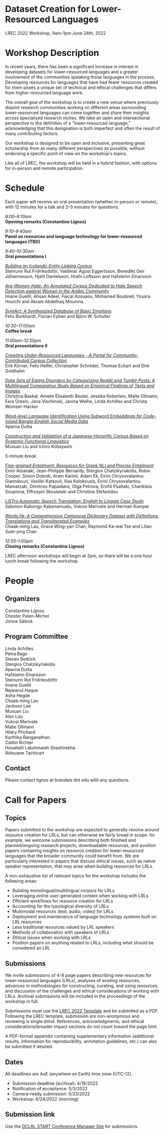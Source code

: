 # Dataset Creation for Lower-Resourced Languages

LREC 2022 Workshop, 9am-1pm June 24th, 2022


# Workshop Description

In recent years, there has been a significant increase in interest in developing datasets for lower-resourced languages and a greater involvement of the communities speaking those languages in the process. Developing resources for languages that have had fewer resources created for them poses a unique set of technical and ethical challenges that differs from higher-resourced language work.

The overall goal of the workshop is to create a new venue where previously disjoint research communities working on different areas surrounding lower-resourced languages can come together and share their insights across specialized research niches. We take an open and intersectional perspective to the definition of a “lower-resourced language,” acknowledging that this designation is both imperfect and often the result of many contributing factors.

Our workshop is designed to be open and inclusive, presenting great scholarship from as many different perspectives as possible, without endorsing a specific point of view on the workshop's topics.

Like all of LREC, the workshop will be held in a hybrid fashion, with options for in-person and remote participation.


# Schedule

Each paper will receive an oral presentation (whether in-person or remote), with 12 minutes for a talk and 2–3 minutes for questions.

*9:00–9:10am*  
**Opening remarks (Constantine Lignos)**

*9:10–9:40am*  
**Panel on resources and language technology for lower-resourced languages (TBD)**

*9:40–10:30am*  
**Oral presentations I**

*[Building an Icelandic Entity Linking Corpus](http://www.lrec-conf.org/proceedings/lrec2022/workshops/DCLRL/pdf/2022.dclrl-1.4.pdf)*  
Steinunn Rut Friðriksdóttir, Valdimar Ágúst Eggertsson, Benedikt Geir Jóhannesson, Hjalti Daníelsson, Hrafn Loftsson and Hafsteinn Einarsson

*[Ara-Women-Hate: An Annotated Corpus Dedicated to Hate Speech Detection against Women in the Arabic Community](http://www.lrec-conf.org/proceedings/lrec2022/workshops/DCLRL/pdf/2022.dclrl-1.9.pdf)*  
Imane Guellil, Ahsan Adeel, Faical Azouaou, Mohamed Boubred, Yousra Houichi and Akram Abdelhaq Moumna

*[SyntAct: A Synthesized Database of Basic Emotions](http://www.lrec-conf.org/proceedings/lrec2022/workshops/DCLRL/pdf/2022.dclrl-1.1.pdf)*  
Felix Burkhardt, Florian Eyben and Björn W. Schuller

*10:30–11:00am*  
**Coffee break**

*11:00am–12:55pm*  
**Oral presentations II**

*[Crawling Under-Resourced Languages - A Portal for Community-Contributed Corpus Collection](http://www.lrec-conf.org/proceedings/lrec2022/workshops/DCLRL/pdf/2022.dclrl-1.5.pdf)*  
Erik Körner, Felix Helfer, Christopher Schröder, Thomas Eckart and Dirk Goldhahn

*[Data Sets of Eating Disorders by Categorizing Reddit and Tumblr Posts: A Multilingual Comparative Study Based on Empirical Findings of Texts and Images](http://www.lrec-conf.org/proceedings/lrec2022/workshops/DCLRL/pdf/2022.dclrl-1.2.pdf)*  
Christina Baskal, Amelie Elisabeth Beutel, Jessika Keberlein, Malte
Ollmann, Esra Üresin, Jana Vischinski, Janina Weihe, Linda Achilles
and Christa Womser-Hacker

*[Word-level Language Identification Using Subword Embeddings for Code-mixed Bangla-English Social Media Data](http://www.lrec-conf.org/proceedings/lrec2022/workshops/DCLRL/pdf/2022.dclrl-1.10.pdf)*  
Aparna Dutta

*[Construction and Validation of a Japanese Honorific Corpus Based on Systemic Functional Linguistics](http://www.lrec-conf.org/proceedings/lrec2022/workshops/DCLRL/pdf/2022.dclrl-1.3.pdf)*  
Muxuan Liu and Ichiro Kobayashi

*5-minute break*

*[Fine-grained Entailment: Resources for Greek NLI and Precise Entailment](http://www.lrec-conf.org/proceedings/lrec2022/workshops/DCLRL/pdf/2022.dclrl-1.6.pdf)*  
Eirini Amanaki, Jean-Philippe Bernardy, Stergios Chatzikyriakidis, Robin Cooper, Simon Dobnik, Aram Karimi, Adam Ek, Eirini Chrysovalantou Giannikouri, Vasiliki Katsouli, Ilias Kolokousis, Eirini Chrysovalantou Mamatzaki, Dimitrios Papadakis, Olga Petrova, Erofili Psaltaki, Charikleia Soupiona, Effrosyni Skoulataki and Christina Stefanidou

*[LiSTra Automatic Speech Translation: English to Lingala Case Study](http://www.lrec-conf.org/proceedings/lrec2022/workshops/DCLRL/pdf/2022.dclrl-1.8.pdf)*  
Salomon Kabongo Kabenamualu, Vukosi Marivate and Herman Kamper

*[Words.hk: A Comprehensive Cantonese Dictionary Dataset with Definitions, Translations and Transliterated Examples](http://www.lrec-conf.org/proceedings/lrec2022/workshops/DCLRL/pdf/2022.dclrl-1.7.pdf)*  
Chaak-ming Lau, Grace Wing-yan Chan, Raymond Ka-wai Tse and Lilian Suet-ying Chan

*12:55–1:00pm*  
**Closing remarks (Constantine Lignos)**

LREC afternoon workshops will begin at 2pm, so there will be a one hour lunch break following the workshop.

# People

## Organizers

Constantine Lignos  
Chester Palen-Michel  
Jonne Sälevä

## Program Committee

Linda Achilles  
Petra Bago  
Steven Bedrick  
Stergios Chatzikyriakidis  
Aparna Dutta  
Hafsteinn Einarsson  
Steinunn Rut Friðriksdóttir  
Imane Guellil  
Rejwanul Haque  
Asha Hegde  
Chaak-ming Lau  
Jackson Lee  
Muxuan Liu  
Alex Lưu  
Vukosi Marivate  
Malte Ollmann  
Hilary Prichard  
Karthika Ranganathan  
Caitlin Richter  
Hosahalli Lakshmaiah Shashirekha  
Ridouane Tachicart

## Contact

Please contact lignos at brandeis dot edu with any questions.


# Call for Papers

## Topics

Papers submitted to the workshop are expected to generally revolve around resource creation for LRLs, but can otherwise be fairly broad in scope: for example, we welcome submissions describing both finished and planned/ongoing research projects, downloadable resources, and position papers containing insights on resource creation for lower-resourced languages that the broader community could benefit from. We are particularly interested in papers that discuss ethical issues, such as native speaker representation, that may arise when building resources for LRLs.

A non-exhaustive list of relevant topics for the workshop includes the following areas:

* Building monolingual/multilingual corpora for LRLs
* Leveraging online user-generated content when working with LRLs
* Efficient workflows for resource creation for LRLs
* Accounting for the typological diversity of LRLs
* Multimodal resources (text, audio, video) for LRLs
* Deployment and maintenance of language technology systems built on LRL resources
* Less traditional resources valued by LRL speakers
* Methods of collaboration with speakers of LRLs
* Ethical issues when working with LRLs
* Position papers on anything related to LRLs, including what should be considered an LRL

## Submissions

We invite submissions of 4-8 page papers describing new resources for lower-resourced languages (LRLs), analyses of existing resources, advances in methodologies for constructing, curating, and using resources, and discussion of the challenges and ethical considerations of working with LRLs. Archival submissions will be included in the proceedings of the workshop in full.

Submissions must use the [LREC 2022 Template](https://lrec2022.lrec-conf.org/en/submission2022/authors-kit/) and be submitted as a PDF.
Following the LREC template, submission are non-anonymous and reviewing is single-blind.
References, acknowledgments, and ethical considerations/broader impact sections do not count toward the page limit.

A PDF-format appendix containing supplementary information (additional results, information for reproducibility, annotation guidelines, etc.) can also be submitted if desired.

## Dates

All deadlines are AoE (anywhere on Earth) time zone (UTC-12).

* Submission deadline (archival): 4/18/2022
* Notification of acceptance: 5/3/2022
* Camera-ready submission: 5/23/2022
* Workshop: 6/24/2022 (morning)


## Submission link

Use the [DCLRL START Conference Manager Site](https://www.softconf.com/lrec2022/DataLRL/) for submissions.
